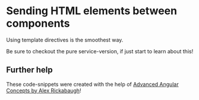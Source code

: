 # Sending HTML elements between components

Using template directives is the smoothest way.

Be sure to checkout the pure service-version, if just start to learn about this!

## Further help

These code-snippets were created with the help of [Advanced Angular Concepts by Alex Rickabaugh](https://www.youtube.com/watch?v=rKbY1t39dHU)!
